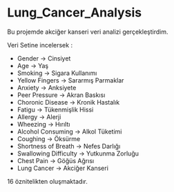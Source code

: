 # Lung_Cancer_Analysis

Bu projemde akciğer kanseri veri analizi gerçekleştirdim.

Veri Setine incelersek :
*   Gender -> Cinsiyet 
*   Age -> Yaş
*   Smoking -> Sigara Kullanımı
*   Yellow Fingers -> Sararmış Parmaklar
*   Anxiety -> Anksiyete
*   Peer Pressure -> Akran Baskısı
*   Choronic Disease -> Kronik Hastalık
*   Fatigu -> Tükenmişlik Hissi
*   Allergy -> Alerji
*   Wheezing -> Hırıltı
*   Alcohol Consuming -> Alkol Tüketimi 
*   Coughing -> Öksürme
*   Shortness of Breath -> Nefes Darlığı 
*   Swallowing Difficulty -> Yutkunma Zorluğu
*   Chest Pain -> Göğüs Ağrısı
*   Lung Cancer -> Akciğer Kanseri

16 öznitelikten oluşmaktadır.
